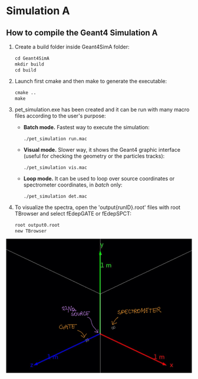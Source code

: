 # Simulation A
## How to compile the Geant4 Simulation A
1. Create a build folder inside Geant4SimA folder:
   ```
   cd Geant4SimA
   mkdir build
   cd build
   ```
2. Launch first cmake and then make to generate the executable:
   ```
   cmake ..
   make
   ```
3. pet_simulation.exe has been created and it can be run with many macro files according to the user's purpose:
    - **Batch mode.** Fastest way to execute the simulation:
      ```
      ./pet_simulation run.mac
      ```
    - **Visual mode.** Slower way, it shows the Geant4 graphic interface (useful for checking the geometry or the particles tracks):
      ```
      ./pet_simulation vis.mac
      ```
    - **Loop mode.** It can be used to loop over source coordinates or spectrometer coordinates, in _batch_ only:
      ```
      ./pet_simulation det.mac
      ```
  
4. To visualize the spectra, open the 'output{runID}.root' files with root TBrowser and select fEdepGATE or fEdepSPCT:
   ```
   root output0.root
   new TBrowser
   ```
![Geometry Visualization](https://github.com/martelli7/Lab4_PET/blob/main/pictures/geometry_visualization.jpg)
